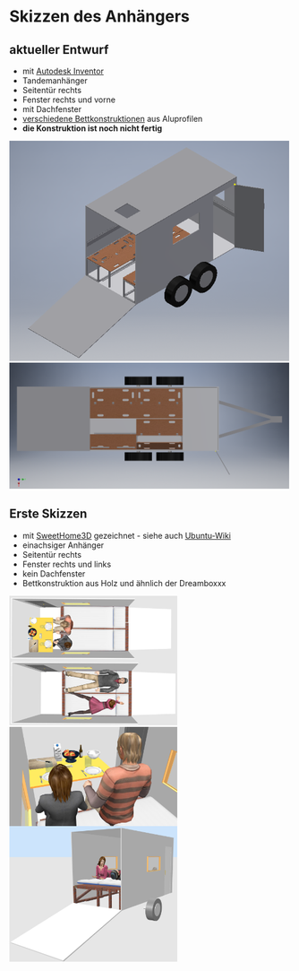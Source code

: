 # Skizzen des Anhängers

## aktueller Entwurf
* mit [Autodesk Inventor](https://de.wikipedia.org/wiki/Autodesk_Inventor)
* Tandemanhänger
* Seitentür rechts
* Fenster rechts und vorne
* mit Dachfenster
* [verschiedene Bettkonstruktionen](Bettkonstruktion.md) aus Aluprofilen
* **die Konstruktion ist noch nicht fertig**

<img src="02_inventor/export/2020_04_19/anhaenger_schraeg.png" width="500">

<img src="02_inventor/export/2020_04_19/anhaenger_oben.png"    width="500">


## Erste Skizzen
* mit [SweetHome3D](http://www.sweethome3d.com/) gezeichnet - siehe auch [Ubuntu-Wiki](https://wiki.ubuntuusers.de/Sweet_Home_3D/)
* einachsiger Anhänger
* Seitentür rechts
* Fenster rechts und links
* kein Dachfenster
* Bettkonstruktion aus Holz und ähnlich der Dreamboxxx

<img src="01_sweethome/export/2020_01_23/oben_essen.jpg"     width="300" align="left">
<img src="01_sweethome/export/2020_01_23/oben_liegen.jpg"    width="300">

<img src="01_sweethome/export/2020_01_23/innen_essen.jpg"    width="300" align="left">
<img src="01_sweethome/export/2020_01_23/aussen1_liegen.png" width="300">
